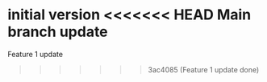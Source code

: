 initial version
<<<<<<< HEAD
Main branch update
=======
Feature 1 update
>>>>>>> 3ac4085 (Feature 1 update done)
